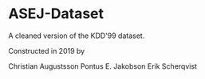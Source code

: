 # ASEJ-Dataset
A cleaned version of the KDD'99 dataset.


Constructed in 2019 by

Christian Augustsson
Pontus E. Jakobson
Erik Scherqvist
